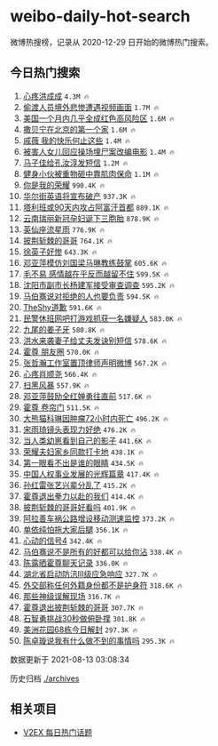 # weibo-daily-hot-search

微博热搜榜，记录从 2020-12-29 日开始的微博热门搜索。

## 今日热门搜索

<!-- BEGIN -->

1. [心疼洪成成](https://s.weibo.com/weibo?q=%23%E5%BF%83%E7%96%BC%E6%B4%AA%E6%88%90%E6%88%90%23&Refer=top) `4.3M 🔥`
1. [偷渡人员境外悲惨遭遇视频画面](https://s.weibo.com/weibo?q=%23%E5%81%B7%E6%B8%A1%E4%BA%BA%E5%91%98%E5%A2%83%E5%A4%96%E6%82%B2%E6%83%A8%E9%81%AD%E9%81%87%E8%A7%86%E9%A2%91%E7%94%BB%E9%9D%A2%23&Refer=top) `1.7M 🔥`
1. [美国一个月内几乎全成红色高风险区](https://s.weibo.com/weibo?q=%23%E7%BE%8E%E5%9B%BD%E4%B8%80%E4%B8%AA%E6%9C%88%E5%86%85%E5%87%A0%E4%B9%8E%E5%85%A8%E6%88%90%E7%BA%A2%E8%89%B2%E9%AB%98%E9%A3%8E%E9%99%A9%E5%8C%BA%23&Refer=top) `1.6M 🔥`
1. [撒贝宁在北京的第一个家](https://s.weibo.com/weibo?q=%23%E6%92%92%E8%B4%9D%E5%AE%81%E5%9C%A8%E5%8C%97%E4%BA%AC%E7%9A%84%E7%AC%AC%E4%B8%80%E4%B8%AA%E5%AE%B6%23&Refer=top) `1.6M 🔥`
1. [戚薇 我的快乐何止这些](https://s.weibo.com/weibo?q=%E6%88%9A%E8%96%87%20%E6%88%91%E7%9A%84%E5%BF%AB%E4%B9%90%E4%BD%95%E6%AD%A2%E8%BF%99%E4%BA%9B&Refer=top) `1.4M 🔥`
1. [被害人女儿回应操场埋尸案改编电影](https://s.weibo.com/weibo?q=%23%E8%A2%AB%E5%AE%B3%E4%BA%BA%E5%A5%B3%E5%84%BF%E5%9B%9E%E5%BA%94%E6%93%8D%E5%9C%BA%E5%9F%8B%E5%B0%B8%E6%A1%88%E6%94%B9%E7%BC%96%E7%94%B5%E5%BD%B1%23&Refer=top) `1.4M 🔥`
1. [马子佳给孔汝淳发短信](https://s.weibo.com/weibo?q=%23%E9%A9%AC%E5%AD%90%E4%BD%B3%E7%BB%99%E5%AD%94%E6%B1%9D%E6%B7%B3%E5%8F%91%E7%9F%AD%E4%BF%A1%23&Refer=top) `1.2M 🔥`
1. [健身小伙被重物砸中靠肌肉保命](https://s.weibo.com/weibo?q=%23%E5%81%A5%E8%BA%AB%E5%B0%8F%E4%BC%99%E8%A2%AB%E9%87%8D%E7%89%A9%E7%A0%B8%E4%B8%AD%E9%9D%A0%E8%82%8C%E8%82%89%E4%BF%9D%E5%91%BD%23&Refer=top) `1.1M 🔥`
1. [你是我的荣耀](https://s.weibo.com/weibo?q=%E4%BD%A0%E6%98%AF%E6%88%91%E7%9A%84%E8%8D%A3%E8%80%80&Refer=top) `990.4K 🔥`
1. [华尔街英语将宣布破产](https://s.weibo.com/weibo?q=%23%E5%8D%8E%E5%B0%94%E8%A1%97%E8%8B%B1%E8%AF%AD%E5%B0%86%E5%AE%A3%E5%B8%83%E7%A0%B4%E4%BA%A7%23&Refer=top) `937.3K 🔥`
1. [塔利班或90天内攻占阿富汗首都](https://s.weibo.com/weibo?q=%23%E5%A1%94%E5%88%A9%E7%8F%AD%E6%88%9690%E5%A4%A9%E5%86%85%E6%94%BB%E5%8D%A0%E9%98%BF%E5%AF%8C%E6%B1%97%E9%A6%96%E9%83%BD%23&Refer=top) `889.1K 🔥`
1. [云南瑞丽新冠孕妇诞下三胞胎](https://s.weibo.com/weibo?q=%23%E4%BA%91%E5%8D%97%E7%91%9E%E4%B8%BD%E6%96%B0%E5%86%A0%E5%AD%95%E5%A6%87%E8%AF%9E%E4%B8%8B%E4%B8%89%E8%83%9E%E8%83%8E%23&Refer=top) `878.9K 🔥`
1. [英仙座流星雨](https://s.weibo.com/weibo?q=%23%E8%8B%B1%E4%BB%99%E5%BA%A7%E6%B5%81%E6%98%9F%E9%9B%A8%23&Refer=top) `776.9K 🔥`
1. [披荆斩棘的哥哥](https://s.weibo.com/weibo?q=%E6%8A%AB%E8%8D%86%E6%96%A9%E6%A3%98%E7%9A%84%E5%93%A5%E5%93%A5&Refer=top) `764.1K 🔥`
1. [徐英子好惨](https://s.weibo.com/weibo?q=%23%E5%BE%90%E8%8B%B1%E5%AD%90%E5%A5%BD%E6%83%A8%23&Refer=top) `643.3K 🔥`
1. [邓亚萍模仿刘国梁马琳教练鼓掌](https://s.weibo.com/weibo?q=%23%E9%82%93%E4%BA%9A%E8%90%8D%E6%A8%A1%E4%BB%BF%E5%88%98%E5%9B%BD%E6%A2%81%E9%A9%AC%E7%90%B3%E6%95%99%E7%BB%83%E9%BC%93%E6%8E%8C%23&Refer=top) `605.6K 🔥`
1. [毛不易 感情越在乎反而越留不住](https://s.weibo.com/weibo?q=%E6%AF%9B%E4%B8%8D%E6%98%93%20%E6%84%9F%E6%83%85%E8%B6%8A%E5%9C%A8%E4%B9%8E%E5%8F%8D%E8%80%8C%E8%B6%8A%E7%95%99%E4%B8%8D%E4%BD%8F&Refer=top) `599.5K 🔥`
1. [沈阳市副市长杨建军接受审查调查](https://s.weibo.com/weibo?q=%E6%B2%88%E9%98%B3%E5%B8%82%E5%89%AF%E5%B8%82%E9%95%BF%E6%9D%A8%E5%BB%BA%E5%86%9B%E6%8E%A5%E5%8F%97%E5%AE%A1%E6%9F%A5%E8%B0%83%E6%9F%A5&Refer=top) `595.2K 🔥`
1. [马伯骞说对拒绝的人也要负责](https://s.weibo.com/weibo?q=%23%E9%A9%AC%E4%BC%AF%E9%AA%9E%E8%AF%B4%E5%AF%B9%E6%8B%92%E7%BB%9D%E7%9A%84%E4%BA%BA%E4%B9%9F%E8%A6%81%E8%B4%9F%E8%B4%A3%23&Refer=top) `594.5K 🔥`
1. [TheShy道歉](https://s.weibo.com/weibo?q=%23TheShy%E9%81%93%E6%AD%89%23&Refer=top) `591.6K 🔥`
1. [民警休班网吧打游戏抓获一名嫌疑人](https://s.weibo.com/weibo?q=%23%E6%B0%91%E8%AD%A6%E4%BC%91%E7%8F%AD%E7%BD%91%E5%90%A7%E6%89%93%E6%B8%B8%E6%88%8F%E6%8A%93%E8%8E%B7%E4%B8%80%E5%90%8D%E5%AB%8C%E7%96%91%E4%BA%BA%23&Refer=top) `583.0K 🔥`
1. [九尾的姜子牙](https://s.weibo.com/weibo?q=%E4%B9%9D%E5%B0%BE%E7%9A%84%E5%A7%9C%E5%AD%90%E7%89%99&Refer=top) `580.8K 🔥`
1. [洪水来袭妻子给丈夫发诀别短信](https://s.weibo.com/weibo?q=%23%E6%B4%AA%E6%B0%B4%E6%9D%A5%E8%A2%AD%E5%A6%BB%E5%AD%90%E7%BB%99%E4%B8%88%E5%A4%AB%E5%8F%91%E8%AF%80%E5%88%AB%E7%9F%AD%E4%BF%A1%23&Refer=top) `578.6K 🔥`
1. [霍尊 朋友圈](https://s.weibo.com/weibo?q=%E9%9C%8D%E5%B0%8A%20%E6%9C%8B%E5%8F%8B%E5%9C%88&Refer=top) `570.0K 🔥`
1. [张哲瀚工作室置顶律师声明微博](https://s.weibo.com/weibo?q=%23%E5%BC%A0%E5%93%B2%E7%80%9A%E5%B7%A5%E4%BD%9C%E5%AE%A4%E7%BD%AE%E9%A1%B6%E5%BE%8B%E5%B8%88%E5%A3%B0%E6%98%8E%E5%BE%AE%E5%8D%9A%23&Refer=top) `567.2K 🔥`
1. [心疼肖顺尧](https://s.weibo.com/weibo?q=%23%E5%BF%83%E7%96%BC%E8%82%96%E9%A1%BA%E5%B0%A7%23&Refer=top) `566.4K 🔥`
1. [扫黑风暴](https://s.weibo.com/weibo?q=%E6%89%AB%E9%BB%91%E9%A3%8E%E6%9A%B4&Refer=top) `557.9K 🔥`
1. [邓亚萍鼓励全红婵勇往直前](https://s.weibo.com/weibo?q=%23%E9%82%93%E4%BA%9A%E8%90%8D%E9%BC%93%E5%8A%B1%E5%85%A8%E7%BA%A2%E5%A9%B5%E5%8B%87%E5%BE%80%E7%9B%B4%E5%89%8D%23&Refer=top) `517.6K 🔥`
1. [霍尊 卷帘门](https://s.weibo.com/weibo?q=%E9%9C%8D%E5%B0%8A%20%E5%8D%B7%E5%B8%98%E9%97%A8&Refer=top) `511.5K 🔥`
1. [大熊猫科琳因肿瘤72小时内死亡](https://s.weibo.com/weibo?q=%23%E5%A4%A7%E7%86%8A%E7%8C%AB%E7%A7%91%E7%90%B3%E5%9B%A0%E8%82%BF%E7%98%A472%E5%B0%8F%E6%97%B6%E5%86%85%E6%AD%BB%E4%BA%A1%23&Refer=top) `496.2K 🔥`
1. [宋雨琦镜头表现力好绝](https://s.weibo.com/weibo?q=%23%E5%AE%8B%E9%9B%A8%E7%90%A6%E9%95%9C%E5%A4%B4%E8%A1%A8%E7%8E%B0%E5%8A%9B%E5%A5%BD%E7%BB%9D%23&Refer=top) `476.2K 🔥`
1. [当人类幼崽看到自己的影子](https://s.weibo.com/weibo?q=%23%E5%BD%93%E4%BA%BA%E7%B1%BB%E5%B9%BC%E5%B4%BD%E7%9C%8B%E5%88%B0%E8%87%AA%E5%B7%B1%E7%9A%84%E5%BD%B1%E5%AD%90%23&Refer=top) `441.6K 🔥`
1. [荣耀夫妇家乡同款打卡地](https://s.weibo.com/weibo?q=%23%E8%8D%A3%E8%80%80%E5%A4%AB%E5%A6%87%E5%AE%B6%E4%B9%A1%E5%90%8C%E6%AC%BE%E6%89%93%E5%8D%A1%E5%9C%B0%23&Refer=top) `438.1K 🔥`
1. [第一眼看不出是谁的眼睛](https://s.weibo.com/weibo?q=%23%E7%AC%AC%E4%B8%80%E7%9C%BC%E7%9C%8B%E4%B8%8D%E5%87%BA%E6%98%AF%E8%B0%81%E7%9A%84%E7%9C%BC%E7%9D%9B%23&Refer=top) `434.5K 🔥`
1. [中国人权事业发展的光辉篇章](https://s.weibo.com/weibo?q=%23%E4%B8%AD%E5%9B%BD%E4%BA%BA%E6%9D%83%E4%BA%8B%E4%B8%9A%E5%8F%91%E5%B1%95%E7%9A%84%E5%85%89%E8%BE%89%E7%AF%87%E7%AB%A0%23&Refer=top) `417.4K 🔥`
1. [孙红雷张艺兴辈分乱了](https://s.weibo.com/weibo?q=%23%E5%AD%99%E7%BA%A2%E9%9B%B7%E5%BC%A0%E8%89%BA%E5%85%B4%E8%BE%88%E5%88%86%E4%B9%B1%E4%BA%86%23&Refer=top) `415.2K 🔥`
1. [霍尊退出拳力以赴的我们](https://s.weibo.com/weibo?q=%23%E9%9C%8D%E5%B0%8A%E9%80%80%E5%87%BA%E6%8B%B3%E5%8A%9B%E4%BB%A5%E8%B5%B4%E7%9A%84%E6%88%91%E4%BB%AC%23&Refer=top) `414.4K 🔥`
1. [披荆斩棘的哥哥好看吗](https://s.weibo.com/weibo?q=%23%E6%8A%AB%E8%8D%86%E6%96%A9%E6%A3%98%E7%9A%84%E5%93%A5%E5%93%A5%E5%A5%BD%E7%9C%8B%E5%90%97%23&Refer=top) `401.9K 🔥`
1. [阿拉善车祸公路增设移动测速监控](https://s.weibo.com/weibo?q=%E9%98%BF%E6%8B%89%E5%96%84%E8%BD%A6%E7%A5%B8%E5%85%AC%E8%B7%AF%E5%A2%9E%E8%AE%BE%E7%A7%BB%E5%8A%A8%E6%B5%8B%E9%80%9F%E7%9B%91%E6%8E%A7&Refer=top) `373.2K 🔥`
1. [单依纯怕拖大家后腿](https://s.weibo.com/weibo?q=%23%E5%8D%95%E4%BE%9D%E7%BA%AF%E6%80%95%E6%8B%96%E5%A4%A7%E5%AE%B6%E5%90%8E%E8%85%BF%23&Refer=top) `356.1K 🔥`
1. [心动的信号4](https://s.weibo.com/weibo?q=%23%E5%BF%83%E5%8A%A8%E7%9A%84%E4%BF%A1%E5%8F%B74%23&Refer=top) `342.4K 🔥`
1. [马伯骞说不是所有的好都可以给你沾](https://s.weibo.com/weibo?q=%23%E9%A9%AC%E4%BC%AF%E9%AA%9E%E8%AF%B4%E4%B8%8D%E6%98%AF%E6%89%80%E6%9C%89%E7%9A%84%E5%A5%BD%E9%83%BD%E5%8F%AF%E4%BB%A5%E7%BB%99%E4%BD%A0%E6%B2%BE%23&Refer=top) `338.4K 🔥`
1. [陈露晒霍尊聊天记录](https://s.weibo.com/weibo?q=%23%E9%99%88%E9%9C%B2%E6%99%92%E9%9C%8D%E5%B0%8A%E8%81%8A%E5%A4%A9%E8%AE%B0%E5%BD%95%23&Refer=top) `336.0K 🔥`
1. [湖北省启动防汛Ⅲ级应急响应](https://s.weibo.com/weibo?q=%23%E6%B9%96%E5%8C%97%E7%9C%81%E5%90%AF%E5%8A%A8%E9%98%B2%E6%B1%9B%E2%85%A2%E7%BA%A7%E5%BA%94%E6%80%A5%E5%93%8D%E5%BA%94%23&Refer=top) `327.7K 🔥`
1. [外交部称任何外籍身份都不是护身符](https://s.weibo.com/weibo?q=%23%E5%A4%96%E4%BA%A4%E9%83%A8%E7%A7%B0%E4%BB%BB%E4%BD%95%E5%A4%96%E7%B1%8D%E8%BA%AB%E4%BB%BD%E9%83%BD%E4%B8%8D%E6%98%AF%E6%8A%A4%E8%BA%AB%E7%AC%A6%23&Refer=top) `318.6K 🔥`
1. [那些神级误解现场](https://s.weibo.com/weibo?q=%23%E9%82%A3%E4%BA%9B%E7%A5%9E%E7%BA%A7%E8%AF%AF%E8%A7%A3%E7%8E%B0%E5%9C%BA%23&Refer=top) `316.7K 🔥`
1. [霍尊退出披荆斩棘的哥哥](https://s.weibo.com/weibo?q=%23%E9%9C%8D%E5%B0%8A%E9%80%80%E5%87%BA%E6%8A%AB%E8%8D%86%E6%96%A9%E6%A3%98%E7%9A%84%E5%93%A5%E5%93%A5%23&Refer=top) `307.7K 🔥`
1. [石智勇挑战30秒做俯卧撑](https://s.weibo.com/weibo?q=%23%E7%9F%B3%E6%99%BA%E5%8B%87%E6%8C%91%E6%88%9830%E7%A7%92%E5%81%9A%E4%BF%AF%E5%8D%A7%E6%92%91%23&Refer=top) `301.8K 🔥`
1. [美洲花园68栋今日解封](https://s.weibo.com/weibo?q=%E7%BE%8E%E6%B4%B2%E8%8A%B1%E5%9B%AD68%E6%A0%8B%E4%BB%8A%E6%97%A5%E8%A7%A3%E5%B0%81&Refer=top) `297.3K 🔥`
1. [陈卓璇说我有什么做不到的事情吗](https://s.weibo.com/weibo?q=%23%E9%99%88%E5%8D%93%E7%92%87%E8%AF%B4%E6%88%91%E6%9C%89%E4%BB%80%E4%B9%88%E5%81%9A%E4%B8%8D%E5%88%B0%E7%9A%84%E4%BA%8B%E6%83%85%E5%90%97%23&Refer=top) `295.3K 🔥`

数据更新于 2021-08-13 03:08:34

<!-- END -->

历史归档 [./archives](./archives)

## 相关项目

- [V2EX 每日热门话题](https://github.com/boojack/v2ex-daily-hot-topic)
